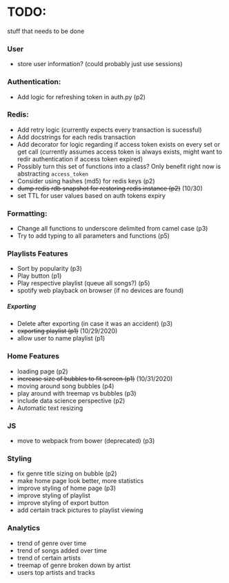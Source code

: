 

# TODO:
stuff that needs to be done

### User
- store user information? (could probably just use sessions)

### Authentication:
- Add logic for refreshing token in auth.py (p2)

### Redis:
- Add retry logic (currently expects every transaction is sucessful)
- Add docstrings for each redis transaction
- Add decorator for logic regarding if access token exists on every set or get call 
(currently assumes access token is always exists, might want to redir authentication if access token
expired)
- Possibly turn this set of functions into a class? Only benefit right now is abstracting `access_token`
- Consider using hashes (md5) for redis keys (p2)
- ~~dump redis rdb snapshot for restoring redis instance (p2)~~ (10/30)
- set TTL for user values based on auth tokens expiry

### Formatting:
- Change all functions to underscore delimited from camel case (p3)
- Try to add typing to all parameters and functions (p5)

### Playlists Features
- Sort by popularity (p3)
- Play button (p1)
- Play respective playlist (queue all songs?) (p5)
- spotify web playback on browser (if no devices are found)
##### Exporting
- Delete after exporting (in case it was an accident) (p3)
- ~~exporting playlist (p1)~~ (10/29/2020)
- allow user to name playlist (p1)

### Home Features 
- loading page (p2)
- ~~increase size of bubbles to fit screen (p1)~~ (10/31/2020) 
- moving around song bubbles (p4)
- play around with treemap vs bubbles (p3)
- include data science perspective (p2)
- Automatic text resizing

### JS
- move to webpack from bower (deprecated) (p3)

### Styling
- fix genre title sizing on bubble (p2)
- make home page look better, more statistics
- improve styling of home page (p3)
- improve styling of playlist
- improve styling of export button
- add certain track pictures to playlist viewing

### Analytics
- trend of genre over time
- trend of songs added over time
- trend of certain artists
- treemap of genre broken down by artist 
- users top artists and tracks